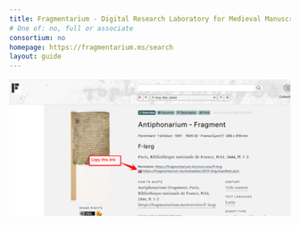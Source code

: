 ```yaml
---
title: Fragmentarium - Digital Research Laboratory for Medieval Manuscript Fragments
# One of: no, full or associate
consortium: no 
homepage: https://fragmentarium.ms/search
layout: guide
---
```


![Copy the IIIF manifest link on the record](fragmentarium.png)
